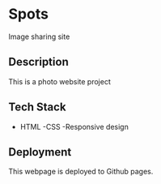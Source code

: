 # Spots 

Image sharing site 

## Description 

This is a photo website project 

## Tech Stack

- HTML
-CSS
-Responsive design

## Deployment 

This webpage is deployed to Github pages. 